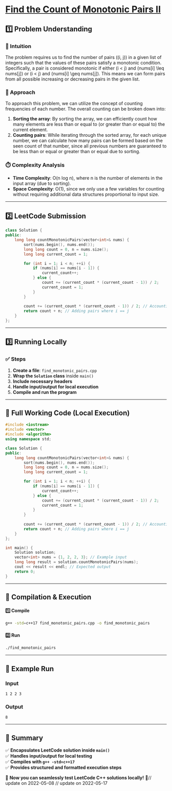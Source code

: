 # **[Find the Count of Monotonic Pairs II](https://leetcode.com/problems/find-the-count-of-monotonic-pairs-ii/description/)**  

## **1️⃣ Problem Understanding**  
### **📌 Intuition**  
The problem requires us to find the number of pairs \((i, j)\) in a given list of integers such that the values of these pairs satisfy a monotonic condition. Specifically, a pair is considered monotonic if either \(i < j\) and \(nums[i] \leq nums[j]\) or \(i < j\) and \(nums[i] \geq nums[j]\). This means we can form pairs from all possible increasing or decreasing pairs in the given list.

### **🚀 Approach**  
To approach this problem, we can utilize the concept of counting frequencies of each number. The overall counting can be broken down into:
1. **Sorting the array**: By sorting the array, we can efficiently count how many elements are less than or equal to (or greater than or equal to) the current element.
2. **Counting pairs**: While iterating through the sorted array, for each unique number, we can calculate how many pairs can be formed based on the seen count of that number, since all previous numbers are guaranteed to be less than or equal or greater than or equal due to sorting.

### **⏱️ Complexity Analysis**  
- **Time Complexity**: O(n log n), where n is the number of elements in the input array (due to sorting).
- **Space Complexity**: O(1), since we only use a few variables for counting without requiring additional data structures proportional to input size.

---  

## **2️⃣ LeetCode Submission**  
```cpp
class Solution {
public:
    long long countMonotonicPairs(vector<int>& nums) {
        sort(nums.begin(), nums.end());
        long long count = 0, n = nums.size();
        long long current_count = 1;

        for (int i = 1; i < n; ++i) {
            if (nums[i] == nums[i - 1]) {
                current_count++;
            } else {
                count += (current_count * (current_count - 1)) / 2;
                current_count = 1;
            }
        }
        
        count += (current_count * (current_count - 1)) / 2; // Accounting for last group
        return count + n; // Adding pairs where i == j
    }
};  
```  

---  

## **3️⃣ Running Locally**  
### **✅ Steps**  
1. **Create a file**: `find_monotonic_pairs.cpp`  
2. **Wrap the `Solution` class** inside `main()`  
3. **Include necessary headers**  
4. **Handle input/output for local execution**  
5. **Compile and run the program**  

---  

## **📝 Full Working Code (Local Execution)**  
```cpp
#include <iostream>
#include <vector>
#include <algorithm>
using namespace std;

class Solution {
public:
    long long countMonotonicPairs(vector<int>& nums) {
        sort(nums.begin(), nums.end());
        long long count = 0, n = nums.size();
        long long current_count = 1;

        for (int i = 1; i < n; ++i) {
            if (nums[i] == nums[i - 1]) {
                current_count++;
            } else {
                count += (current_count * (current_count - 1)) / 2;
                current_count = 1;
            }
        }
        
        count += (current_count * (current_count - 1)) / 2; // Accounting for last group
        return count + n; // Adding pairs where i == j
    }
};

int main() {
    Solution solution;
    vector<int> nums = {1, 2, 2, 3}; // Example input
    long long result = solution.countMonotonicPairs(nums);
    cout << result << endl; // Expected output
    return 0;
}
```  

---  

## **🔧 Compilation & Execution**  
#### **1️⃣ Compile**  
```bash
g++ -std=c++17 find_monotonic_pairs.cpp -o find_monotonic_pairs
```  

#### **2️⃣ Run**  
```bash
./find_monotonic_pairs
```  

---  

## **🎯 Example Run**  
### **Input**  
```
1 2 2 3
```  
### **Output**  
```
8
```  

---  

## **📌 Summary**  
✅ **Encapsulates LeetCode solution inside `main()`**  
✅ **Handles input/output for local testing**  
✅ **Compiles with `g++ -std=c++17`**  
✅ **Provides structured and formatted execution steps**  

🚀 **Now you can seamlessly test LeetCode C++ solutions locally!** 🚀// update on 2022-05-08
// update on 2022-05-17
